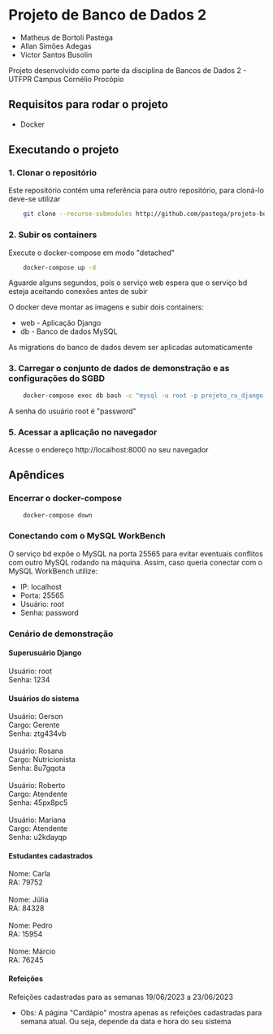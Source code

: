 # Projeto de Banco de Dados 2

- Matheus de Bortoli Pastega
- Allan Simões Adegas
- Victor Santos Busolin

Projeto desenvolvido como parte da disciplina de Bancos de Dados 2 - UTFPR Campus Cornélio Procópio

## Requisitos para rodar o projeto

- Docker

## Executando o projeto

### 1. Clonar o repositório

Este repositório contém uma referência para outro repositório, para cloná-lo deve-se utilizar

```sh
    git clone --recurse-submodules http://github.com/pastega/projeto-bd2
```

### 2. Subir os containers

Execute o docker-compose em modo "detached"

```sh
    docker-compose up -d
```

Aguarde alguns segundos, pois o serviço web espera que o serviço bd esteja aceitando conexões antes de subir

O docker deve montar as imagens e subir dois containers:

- web - Aplicação Django
- db - Banco de dados MySQL

As migrations do banco de dados devem ser aplicadas automaticamente

### 3. Carregar o conjunto de dados de demonstração e as configurações do SGBD

```sh
    docker-compose exec db bash -c "mysql -u root -p projeto_ru_django < <(cat /mnt/sql/*.sql)"
```

A senha do usuário root é "password"

### 5. Acessar a aplicação no navegador

Acesse o endereço http://localhost:8000 no seu navegador

## Apêndices

### Encerrar o docker-compose

```sh
    docker-compose down
```

### Conectando com o MySQL WorkBench

O serviço bd expõe o MySQL na porta 25565 para evitar eventuais conflitos com outro MySQL rodando na máquina.
Assim, caso queria conectar com o MySQL WorkBench utilize:

- IP: localhost
- Porta: 25565
- Usuário: root
- Senha: password

### Cenário de demonstração

#### Superusuário Django

Usuário: root\
Senha: 1234

#### Usuários do sistema

Usuário: Gerson\
Cargo: Gerente\
Senha: ztg434vb\
\
Usuário: Rosana\
Cargo: Nutricionista\
Senha: 8u7gqota\
\
Usuário: Roberto\
Cargo: Atendente\
Senha: 45px8pc5\
\
Usuário: Mariana\
Cargo: Atendente\
Senha: u2kdayqp

#### Estudantes cadastrados

Nome: Carla\
RA: 79752\
\
Nome: Júlia\
RA: 84328\
\
Nome: Pedro\
RA: 15954\
\
Nome: Márcio\
RA: 76245

#### Refeições

Refeições cadastradas para as semanas
19/06/2023 a 23/06/2023

- Obs: A página "Cardápio" mostra apenas as refeições cadastradas para semana atual.
  Ou seja, depende da data e hora do seu sistema
